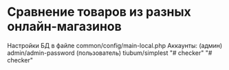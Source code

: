 # Сравнение товаров из разных онлайн-магазинов
Настройки БД в файле common/config/main-local.php
Аккаунты:
(админ) admin/admin-password
(пользователь) tiubum/simplest
"# checker" 
"# checker" 
